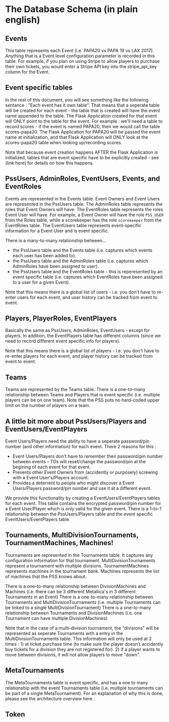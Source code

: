 # The Database Schema (in plain english)

## Events
This table represents each Event (i.e. PAPA20 vs PAPA 19 vs LAX 2017).  Anything that is a Event level configuration parameter is recorded in this table.  For example, if you plan on using Stripe to allow players to purchase their own tickets, you would enter a Stripe API key into the stripe_api_key column for the Event.

## Event specific tables
In the rest of this document, you will see something like the following sentance : "Each event has it own <X> table".  That means that a seperate table will be created for each event - the table that is created will have the event name appended to the table.  The Flask Application created for that event will ONLY point to the table for the event.  For example : we'll need a table to record scores - if the event is named PAPA20, then we would call the table scores-papa20.  The Flask Application for PAPA20 will be passed the event name at initialization, and that Flask Application will ONLY look at the scores-papa20 table when looking up/recording scores.

Note that because event creation happens AFTER the Flask Application is initialized, tables that are event specific have to be explicitly created - see (link here) for details on how this happens.

## PssUsers, AdminRoles, EventUsers, Events, and EventRoles

Events are represented in the Events table.  Event Owners and Event Users are represented in the PssUsers table.  The AdminRoles table represents the roles that Event Owners will have.  The EventRoles table represents the roles Event User will have.  For example, a Event Owner will have the role `PSS_USER` from the Roles table, while a scorekeeper has the role `scorekeeper` from the EventRoles table.  The EventUsers table represents event-specific information for a Event User and is event specific.

There is a many-to-many relationship between...
- the PssUsers table and the Events table (i.e. captures which events each user has been added to).
- the PssUsers table and the AdminRoles table (i.e. captures which AdminRoles have been assigned to user).
- the PssUsers table and the EventRoles table - this is reperesented by an event specific table (i.e. captures which EventRoles have been assigned to a user for a given Event).

Note that this means there is a global list of users - i.e. you don't have to re-enter users for each event, and user history can be tracked from event to event.

## Players, PlayerRoles, EventPlayers

Basically the same as PssUsers, AdminRoles, EventUsers - except for players.  In addition, the EventPlayers table has different columns (since we need to record different event specific info for players).

Note that this means there is a global list of players - i.e. you don't have to re-enter players for each event, and player history can be tracked from event to event.

## Teams

Teams are represented by the Teams table.  There is a one-to-many relationship between Teams and Players that is event specific (i.e. multiple players can be on one team).  Note that the PSS puts no hard-coded upper limit on the number of players on a team.

## A little bit more about PssUsers/Players and EventUsers/EventPlayers

Event Users/Players need the ability to have a seperate password/pin number (and other information) for each event.  There 2 reasons for this :
- Event Users/Players don't have to remember their password/pin number between events - TDs will reset/change the password/pin at the begining of each event for that event. 
- Prevents other Event Owners from (accidently or purposely) screwing with a Event User's/Players account.
- Provides a deterrent to people who might discover a Event Users/Players password/pin number and use it at a different event.

We provide this functionality by creating a EventUsers/EventPlayers tables for each event.  This table contains the encrypted password/pin number for a Event User/Player which is only valid for the given event.  There is a 1-to-1 relationship between the PssUsers/Players table and the event specific EventUsers/EventPlayers table.

## Tournaments, MultiDivisionTournaments, TournamentMachines, Machines!
Tournaments are represented in the Tournaments table.  It captures any configuration information for that tournament.  MultiDivisionTournaments represent a tournament with multiple divisions.  TournamentMachines represents machines in the tournament bank.  Machines represents the list of machines that the PSS knows about.

There is a one-to-many relationship between DivisionMachines and Machines (i.e. there can be 3 different Metallica's in 3 different Tournaments in an Event)
There is a one-to-many relationship between Tournaments and MultiDivisionTournaments (i.e. multiple Tournaments can be linked to a single MultiDivisionTournament)
There is a one-to-many relationship between Tournaments and DivisionMachines (i.e. one Tournament can have multiple DivisionMachines)

Note that in the case of a multi-division tournament, the "divisions" will be represented as seperate Tournaments with a entry in the MultiDivisionTournaments table.  This information will only be used at 2 times : 1) at ticket purchase time (to make sure the player doesn't accidently buy tickets for a division they are not registered for).  2) if a player wants to move between divisions, it will not allow players to move "down".

## MetaTournaments
The MetaTournaments table is event specific, and has a one to many relationship with the event Tournaments table (i.e. multiple tournaments can be part of a single MetaTournament).  For an explanation of why this is done, please see the architecture overview here : 

## Token










